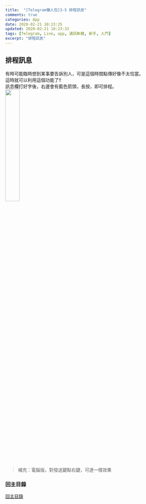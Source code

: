 ```yaml
---
title:  "[Telegram懶人包]3-5 排程訊息"
comments: true
categories: App
date: 2020-02-21 10:23:25
updated: 2020-02-21 10:23:33
tags: [Telegram, Line, app, 通訊軟體, 新手, 入門]
excerpt: "排程訊息"
---
```

## 排程訊息
有時可能臨時想到某事要告訴別人，可是這個時間點傳好像不太恰當。  
這時就可以利用這個功能了!!  
訊息欄打好字後，右邊會有藍色箭頭，長按，即可排程。  
<img src="/assets/posts_img/Telegram懶人包/Ep3私訊篇/assets/3_5_time_message.gif" width="30%"> <br>

> 補充：電腦版，對發送鍵點右鍵，可達一樣效果

### 回主目錄
[回主目錄](https://hanc1027.github.io/2020/02/21/App/Telegram懶人包/2020-04-29-Telegram新手懶人包/)